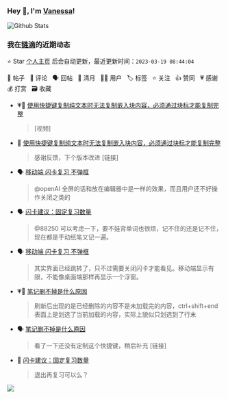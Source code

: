 ### Hey 👋, I'm [Vanessa](http://vanessa.b3log.org/)!

![Github Stats](https://github-readme-stats.vercel.app/api?username=Vanessa219&show_icons=true)

<!--events start -->

### 我在[链滴](https://ld246.com)的近期动态

⭐️ Star [个人主页](https://github.com/Vanessa219/Vanessa219) 后会自动更新，最近更新时间：`2023-03-19 08:44:04`

📝 帖子 &nbsp; 💬 评论 &nbsp; 🗣 回帖 &nbsp; 🌙 清月 &nbsp; 👨‍💻 用户 &nbsp; 🏷️ 标签 &nbsp; ⭐️ 关注 &nbsp; 👍 赞同 &nbsp; 💗 感谢 &nbsp; 💰 打赏 &nbsp; 🗃 收藏

* 💗📝 [使用快捷键复制纯文本时无法复制嵌入块内容，必须通过块标才能复制完整](https://ld246.com/article/1679150437985)

  > [视频]
* 💬 [使用快捷键复制纯文本时无法复制嵌入块内容，必须通过块标才能复制完整](https://ld246.com/article/1679150437985/comment/1679155416675#comments)

  > 感谢反馈，下个版本改进 [链接]
* 🗣 [移动端 闪卡复习 不弹框](https://ld246.com/article/1678984185101/comment/1679074068971#comments)

  > @openAI 全屏的话和放在编辑器中是一样的效果，而且用户还不好操作关闭之类的
* 🗣 [闪卡建议：固定复习数量](https://ld246.com/article/1678973102779/comment/1679028517001#comments)

  > @88250 可以考虑一下，要不娃背单词也很烦，记不住的还是记不住，现在都是手动纸笔又记一遍。
* 🗣 [移动端 闪卡复习 不弹框](https://ld246.com/article/1678984185101/comment/1679074068971#comments)

  > 其实界面已经跳转了，只不过需要关闭闪卡才能看见。移动端显示有限，不能像桌面端那样再显示一个浮窗。
* 💗💬 [笔记删不掉是什么原因](https://ld246.com/article/1679012048040/comment/1679030685498#comments)

  > 刷新后出现的是已经删除的内容不是未加载完的内容，ctrl+shift+end 表面上是划选了当前加载的内容，实际上貌似只划选到了行末
* 🗣 [笔记删不掉是什么原因](https://ld246.com/article/1679012048040/comment/1679030685498#comments)

  > 看了一下还没有定制这个快捷键，稍后补充 [链接]
* 💬 [闪卡建议：固定复习数量](https://ld246.com/article/1678973102779/comment/1679025114571#comments)

  > 退出再复习可以么？


<!--events end -->

<a title="Hits" target="_blank" href="https://github.com/Vanessa219/Vanessa219"><img src="https://hits.b3log.org/Vanessa219/Vanessa219.svg"></a>
